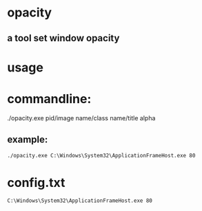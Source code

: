# opacity
## a tool set window opacity
# usage
# commandline:
./opacity.exe pid/image name/class name/title alpha
## example:
```
./opacity.exe C:\Windows\System32\ApplicationFrameHost.exe 80
```
# config.txt
```
C:\Windows\System32\ApplicationFrameHost.exe 80
```
